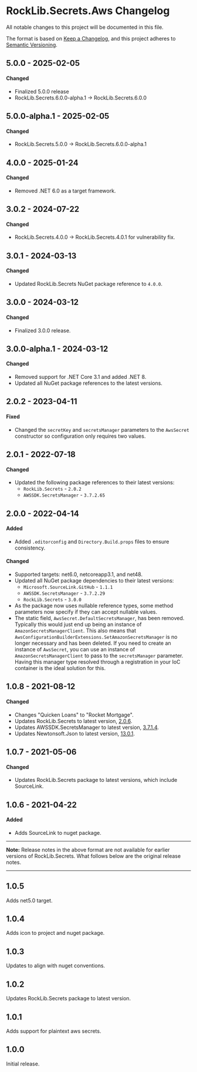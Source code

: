 # RockLib.Secrets.Aws Changelog

All notable changes to this project will be documented in this file.

The format is based on [Keep a Changelog](https://keepachangelog.com/en/1.0.0/),
and this project adheres to [Semantic Versioning](https://semver.org/spec/v2.0.0.html).

## 5.0.0 - 2025-02-05

#### Changed
- Finalized 5.0.0 release
- RockLib.Secrets.6.0.0-alpha.1 -> RockLib.Secrets.6.0.0

## 5.0.0-alpha.1 - 2025-02-05

#### Changed
- RockLib.Secrets.5.0.0 -> RockLib.Secrets.6.0.0-alpha.1

## 4.0.0 - 2025-01-24

#### Changed
- Removed .NET 6.0 as a target framework.

## 3.0.2 - 2024-07-22

#### Changed
- RockLib.Secrets.4.0.0 -> RockLib.Secrets.4.0.1 for vulnerability fix.

## 3.0.1 - 2024-03-13

#### Changed
- Updated RockLib.Secrets NuGet package reference to `4.0.0`.

## 3.0.0 - 2024-03-12

#### Changed
- Finalized 3.0.0 release.

## 3.0.0-alpha.1 - 2024-03-12

#### Changed
- Removed support for .NET Core 3.1 and added .NET 8.
- Updated all NuGet package references to the latest versions.

## 2.0.2 - 2023-04-11

#### Fixed
- Changed the `secretKey` and `secretsManager` parameters to the `AwsSecret` constructor so configuration only requires two values.

## 2.0.1 - 2022-07-18

#### Changed
- Updated the following package references to their latest versions:
  - `RockLib.Secrets` - `2.0.2`
  - `AWSSDK.SecretsManager` - `3.7.2.65`

## 2.0.0 - 2022-04-14

#### Added
- Added `.editorconfig` and `Directory.Build.props` files to ensure consistency.

#### Changed
- Supported targets: net6.0, netcoreapp3.1, and net48.
- Updated all NuGet package dependencies to their latest versions:
  - `Microsoft.SourceLink.GitHub` - `1.1.1`
  - `AWSSDK.SecretsManager` - `3.7.2.29`
  - `RockLib.Secrets` - `3.0.0`
- As the package now uses nullable reference types, some method parameters now specify if they can accept nullable values.
- The static field, `AwsSecret.DefaultSecretsManager`, has been removed. Typically this would just end up being an instance of `AmazonSecretsManagerClient`. This also means that `AwsConfigurationBuilderExtensions.SetAmazonSecretsManager` is no longer necessary and has been deleted. If you need to create an instance of `AwsSecret`, you can use an instance of `AmazonSecretsManagerClient` to pass to the `secretsManager` parameter. Having this manager type resolved through a registration in your IoC container is the ideal solution for this.

## 1.0.8 - 2021-08-12

#### Changed

- Changes "Quicken Loans" to "Rocket Mortgage".
- Updates RockLib.Secrets to latest version, [2.0.6](https://github.com/RockLib/RockLib.Secrets/blob/main/RockLib.Secrets/CHANGELOG.md#206---2021-08-12).
- Updates AWSSDK.SecretsManager to latest version, [3.7.1.4](https://github.com/aws/aws-sdk-net/blob/master/SDK.CHANGELOG.md#37950-2021-08-12-1814-utc).
- Updates Newtonsoft.Json to latest version, [13.0.1](https://github.com/JamesNK/Newtonsoft.Json/releases/tag/13.0.1).

## 1.0.7 - 2021-05-06

#### Changed

- Updates RockLib.Secrets package to latest versions, which include SourceLink.

## 1.0.6 - 2021-04-22

#### Added

- Adds SourceLink to nuget package.

----

**Note:** Release notes in the above format are not available for earlier versions of
RockLib.Secrets. What follows below are the original release notes.

----

## 1.0.5

Adds net5.0 target.

## 1.0.4

Adds icon to project and nuget package.

## 1.0.3

Updates to align with nuget conventions.

## 1.0.2

Updates RockLib.Secrets package to latest version.

## 1.0.1

Adds support for plaintext aws secrets.

## 1.0.0

Initial release.
